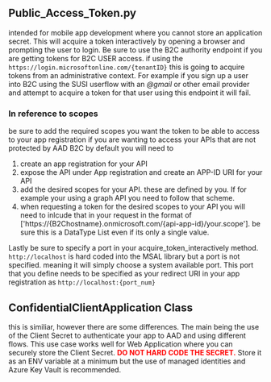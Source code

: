 ## Public_Access_Token.py

intended for mobile app development where you cannot 
store an application secret. This will acquire a token interactively by opening a browser
and prompting the user to login. 
Be sure to use the B2C authority endpoint if you are getting tokens for B2C USER access. if using the 
`https://login.microsoftonline.com/{tenantID}` this is going to acquire tokens from an administrative context.
For example if you sign up a user into B2C using the SUSI userflow with an *@gmail* or other email provider 
and attempt to acquire a token for that user using this endpoint it will fail. 

### In reference to scopes
be sure to add the required scopes you want the token to be able to access to your app registration
if you are wanting to access your APIs that are not protected by AAD B2C by default you will need to 
1. create an app registration for your API
2. expose the API under App registration and create an APP-ID URI for your API
3. add the desired scopes for your API. these are defined by you. If for example your using a graph API you need to follow that scheme. 
4. when requesting a token for the desired scopes to your API you will need to inlcude that in your request in the format of ['https://{B2Chostname}.onmicrosoft.com/{api-app-id}/your.scope']. be sure this is a DataType List even if its only a single value. 

Lastly be sure to specify a port in your acquire_token_interactively method. `http://localhost` is hard coded into the MSAL library but a port is not specified. meaning it will simply choose a system available port. This port that you define needs to be specified as your redirect URI in your app registration as `http://localhost:{port_num}`

## ConfidentialClientApplication Class 
this is similiar, however there are some differences. The main being the use of the Client Secret to authenticate your app to AAD and using different flows. 
This use case works well for Web Application where you can securely store the Client Secret. **<span style="color: red;">DO NOT HARD CODE THE SECRET.</span>**
 Store it as an ENV variable at a minimum but the use of managed identities and Azure Key Vault is recommended. 